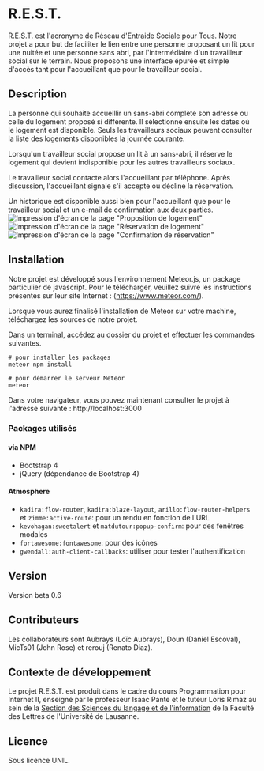 ﻿# R.E.S.T.

R.E.S.T. est l'acronyme de Réseau d'Entraide Sociale pour Tous. Notre projet a pour but de faciliter le lien entre une personne proposant un lit pour une nuitée et une personne sans abri, par l'intermédiaire d'un travailleur social sur le terrain.
Nous proposons une interface épurée et simple d'accès tant pour l'accueillant que pour le travailleur social.

## Description
La personne qui souhaite accueillir un sans-abri complète son adresse ou celle du logement proposé si différente. Il sélectionne ensuite les dates où le logement est disponible. Seuls les travailleurs sociaux peuvent consulter la liste des logements disponibles la journée courante.

Lorsqu'un travailleur social propose un lit à un sans-abri, il réserve le logement qui devient indisponible pour les autres travailleurs sociaux.

Le travailleur social contacte alors l'accueillant par téléphone. Après discussion, l'accueillant signale s'il accepte ou décline la réservation.

Un historique est disponible aussi bien pour l'accueillant que pour le travailleur social et un e-mail de confirmation aux deux parties.
![Impression d'écran de la page "Proposition de logement"](https://raw.githubusercontent.com/Doun92/rest/master/public/01_Proposition%20de%20logement.PNG)
![Impression d'écran de la page "Réservation de logement"](https://github.com/Doun92/rest/blob/master/public/02_R%C3%A9servation%20de%20logement.PNG)
![Impression d'écran de la page "Confirmation de réservation"](https://github.com/Doun92/rest/blob/master/public/03_Confirmation%20de%20r%C3%A9servation.PNG)

## Installation

Notre projet est développé sous l'environnement Meteor.js, un package particulier de javascript. Pour le télécharger, veuillez suivre les instructions présentes sur leur site Internet : (https://www.meteor.com/).

Lorsque vous aurez finalisé l'installation de Meteor sur votre machine, téléchargez les sources de notre projet.

Dans un terminal, accédez au dossier du projet et effectuer les commandes suivantes.

```
# pour installer les packages
meteor npm install

# pour démarrer le serveur Meteor
meteor
```

Dans votre navigateur, vous pouvez maintenant consulter le projet à l'adresse suivante : http://localhost:3000

### Packages utilisés

#### via NPM
- Bootstrap 4
- jQuery (dépendance de Bootstrap 4)

#### Atmosphere
- `kadira:flow-router`, `kadira:blaze-layout`, `arillo:flow-router-helpers` et `zimme:active-route`: pour un rendu en fonction de l'URL
- `kevohagan:sweetalert` et `matdutour:popup-confirm`: pour des fenêtres modales
- `fortawesome:fontawesome`: pour des icônes
- `gwendall:auth-client-callbacks`: utiliser pour tester l'authentification


## Version

Version beta 0.6

## Contributeurs

Les collaborateurs sont Aubrays (Loïc Aubrays), Doun (Daniel Escoval), MicTs01 (John Rose) et rerouj (Renato Diaz).

## Contexte de développement

Le projet R.E.S.T. est produit dans le cadre du cours Programmation pour Internet II, enseigné par le professeur Isaac Pante et le tuteur Loris Rimaz au sein de la [Section des Sciences du langage et de l'information](http://www.unil.ch/sli) de la Faculté des Lettres de l'Université de Lausanne.

## Licence

Sous licence UNIL.